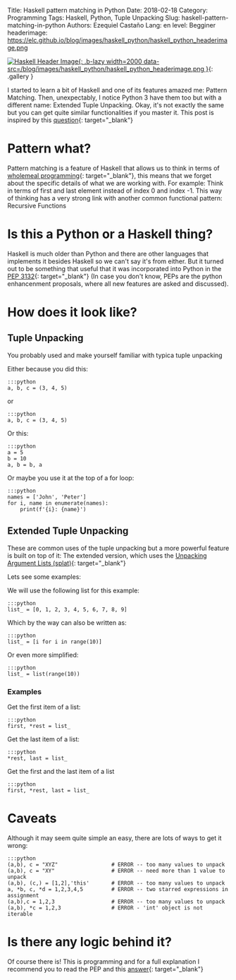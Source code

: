Title: Haskell pattern matching in Python
Date: 2018-02-18
Category: Programming
Tags: Haskell, Python, Tuple Unpacking
Slug: haskell-pattern-matching-in-python
Authors: Ezequiel Castaño
Lang: en
level: Begginer
headerimage: https://elc.github.io/blog/images/haskell_python/haskell_python_headerimage.png

[![Haskell Header Image]({attach}images/haskell_python/haskell_python_headerimage-thumbnail.png){: .b-lazy width=2000 data-src=/blog/images/haskell_python/haskell_python_headerimage.png }](/blog/images/haskell_python/haskell_python_headerimage.png){: .gallery }

<!-- PELICAN_BEGIN_SUMMARY -->

I started to learn a bit of Haskell and one of its features amazed me: Pattern Matching. Then, unexpectably, I notice Python 3 have them too but with a different name: Extended Tuple Unpacking. Okay, it's not exactly the same but you can get quite similar functionalities if you master it. This post is inspired by this [question](https://stackoverflow.com/questions/6967632/unpacking-extended-unpacking-and-nested-extended-unpacking){: target="_blank"}

<!-- PELICAN_END_SUMMARY -->

# Pattern what?

Pattern matching is a feature of Haskell that allows us to think in terms of [wholemeal programming](https://stackoverflow.com/a/6957292/7690767){: target="_blank"}, this means that we forget about the specific details of what we are working with. For example: Think in terms of first and last element instead of index 0 and index -1. This way of thinking has a very strong link with another common functional pattern: Recursive Functions

# Is this a Python or a Haskell thing?

Haskell is much older than Python and there are other languages that implements it besides Haskell so we can't say it's from either. But it turned out to be something that useful that it was incorporated into Python in the [PEP 3132](https://www.python.org/dev/peps/pep-3132/#id3){: target="_blank"} (In case you don't know, PEPs are the python enhancenment proposals, where all new features are asked and discussed).

# How does it look like?

## Tuple Unpacking

You probably used and make yourself familiar with typica tuple unpacking

Either because you did this:

    :::python
    a, b, c = (3, 4, 5)

or

    :::python
    a, b, c = (3, 4, 5)

Or this:

    :::python
    a = 5
    b = 10
    a, b = b, a

Or maybe you use it at the top of a for loop:

    :::python
    names = ['John', 'Peter']
    for i, name in enumerate(names):
        print(f'{i}: {name}')

## Extended Tuple Unpacking

These are common uses of the tuple unpacking but a more powerful feature is built on top of it: The extended version, which uses the [Unpacking Argument Lists (splat)](https://docs.python.org/3/tutorial/controlflow.html#unpacking-argument-lists){: target="_blank"}

Lets see some examples:

We will use the following list for this example:

    :::python
    list_ = [0, 1, 2, 3, 4, 5, 6, 7, 8, 9]

Which by the way can also be written as:

    :::python
    list_ = [i for i in range(10)]

Or even more simplified:

    :::python
    list_ = list(range(10))

### Examples

Get the first item of a list:

    :::python
    first, *rest = list_

Get the last item of a list:

    :::python
    *rest, last = list_

Get the first and the last item of a list

    :::python
    first, *rest, last = list_

# Caveats

Although it may seem quite simple an easy, there are lots of ways to get it wrong:

    :::python
    (a,b), c = "XYZ"                 # ERROR -- too many values to unpack
    (a,b), c = "XY"                  # ERROR -- need more than 1 value to unpack
    (a,b), (c,) = [1,2],'this'       # ERROR -- too many values to unpack
    a, *b, c, *d = 1,2,3,4,5         # ERROR -- two starred expressions in assignment
    (a,b),c = 1,2,3                  # ERROR -- too many values to unpack
    (a,b), *c = 1,2,3                # ERROR - 'int' object is not iterable

# Is there any logic behind it?

Of course there is! This is programming and for a full explanation I recommend you to read the PEP and this [answer](https://stackoverflow.com/a/6968451){: target="_blank"}